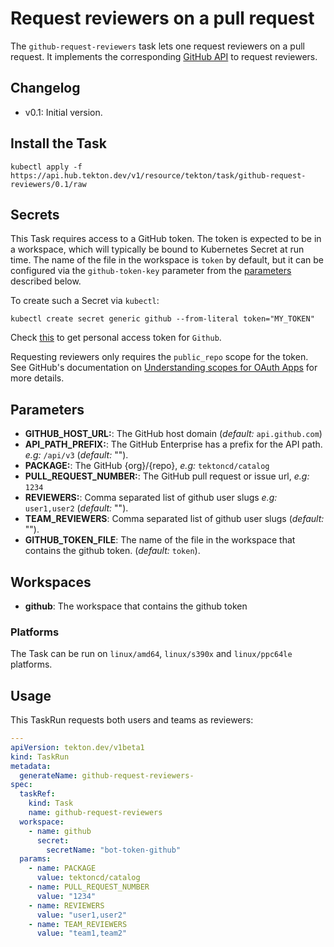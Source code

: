 # Request reviewers on a pull request

The `github-request-reviewers` task lets one request reviewers on a pull request. It implements the corresponding [GitHub API](https://docs.github.com/en/rest/reference/pulls#request-reviewers-for-a-pull-request) to request reviewers.

## Changelog

- v0.1: Initial version.

## Install the Task

```
kubectl apply -f https://api.hub.tekton.dev/v1/resource/tekton/task/github-request-reviewers/0.1/raw
```

## Secrets

This Task requires access to a GitHub token. The token is expected to be in a workspace, which will typically be bound to Kubernetes Secret at run time. The name of the file in the workspace is `token` by default, but it can be configured via the `github-token-key` parameter from the [parameters](#parameters) described below.

To create such a Secret via `kubectl`:

```
kubectl create secret generic github --from-literal token="MY_TOKEN"
```

Check [this](https://help.github.com/en/github/authenticating-to-github/creating-a-personal-access-token-for-the-command-line) to get personal access token for `Github`.

Requesting reviewers only requires the `public_repo` scope for the token. See GitHub's documentation on
[Understanding scopes for OAuth Apps](https://developer.github.com/apps/building-oauth-apps/understanding-scopes-for-oauth-apps/)
for more details.

## Parameters

- **GITHUB_HOST_URL:**: The GitHub host domain (_default:_ `api.github.com`)
- **API_PATH_PREFIX:**: The GitHub Enterprise has a prefix for the API path. _e.g:_ `/api/v3` (_default:_ "").
- **PACKAGE:**: The GitHub {org}/{repo}, _e.g:_ `tektoncd/catalog`
- **PULL_REQUEST_NUMBER:**: The GitHub pull request or issue url, _e.g:_ `1234`
- **REVIEWERS:**: Comma separated list of github user slugs _e.g:_ `user1,user2` (_default:_ "").
- **TEAM_REVIEWERS**: Comma separated list of github user slugs (_default:_ "").
- **GITHUB_TOKEN_FILE**: The name of the file in the workspace that contains the github token. (_default:_ `token`).

## Workspaces

- **github**: The workspace that contains the github token

### Platforms

The Task can be run on `linux/amd64`, `linux/s390x` and `linux/ppc64le` platforms.

## Usage

This TaskRun requests both users and teams as reviewers:

```yaml
---
apiVersion: tekton.dev/v1beta1
kind: TaskRun
metadata:
  generateName: github-request-reviewers-
spec:
  taskRef:
    kind: Task
    name: github-request-reviewers
  workspace:
    - name: github
      secret:
        secretName: "bot-token-github"
  params:
    - name: PACKAGE
      value: tektoncd/catalog
    - name: PULL_REQUEST_NUMBER
      value: "1234"
    - name: REVIEWERS
      value: "user1,user2"
    - name: TEAM_REVIEWERS
      value: "team1,team2"
```
